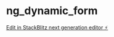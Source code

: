 # ng_dynamic_form

[Edit in StackBlitz next generation editor ⚡️](https://stackblitz.com/~/github.com/C00P3R14/ng_dynamic_form)